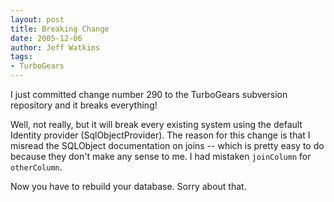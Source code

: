 ```yaml
---
layout: post
title: Breaking Change
date: 2005-12-06
author: Jeff Watkins
tags:
- TurboGears
---
```


I just committed change number 290 to the TurboGears subversion repository and it breaks everything!

Well, not really, but it will break every existing system using the default Identity provider (SqlObjectProvider). The reason for this change is that I misread the SQLObject documentation on joins -- which is pretty easy to do because they don't make any sense to me. I had mistaken `joinColumn` for `otherColumn`.

Now you have to rebuild your database. Sorry about that.
